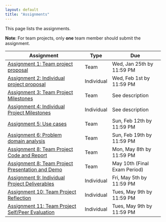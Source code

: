```yaml
---
layout: default
title: "Assignments"
---
```


This page lists the assignments.

**Note**: For team projects, only **one** team member should submit the assignment.

Assignment | Type | Due
---------- | ---- | ---
[Assignment 1: Team project proposal](assign01.html) | Team | Wed, Jan 25th by 11:59 PM
[Assignment 2: Individual project proposal](assign02.html) | Individual | Wed, Feb 1st by 11:59 PM
[Assignment 3: Team Project Milestones](assign03.html) | Team | See description
[Assignment 4: Individual Project Milestones](assign04.html) | Individual | See description
[Assignment 5: Use cases](assign05.html) | Team | Sun, Feb 12th by 11:59 PM
[Assignment 6: Problem domain analysis](assign06.html) | Team | Sun, Feb 19th by 11:59 PM
[Assignment 8: Team Project Code and Report](assign08.html) | Team | Mon, May 8th by 11:59 PM
[Assignment 8: Team Project Presentation and Demo](assign08.html) | Team | May 10th (Final Exam Period)
[Assignment 9: Individual Project Deliverables](assign09.html) | Individual | Fri, May 5th by 11:59 PM
[Assignment 10: Team Project Reflection](assign10.html) | Individual | Tues, May 9th by 11:59 PM
[Assignment 11: Team Project Self/Peer Evaluation](assign11.html) | Individual | Tues, May 9th by 11:59 PM
